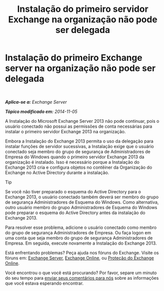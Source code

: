 ﻿---
title: 'Instalação do primeiro servidor Exchange na organização não pode ser delegada'
TOCTitle: Instalação do primeiro Exchange server na organização não pode ser delegada
ms:assetid: bd1dbf09-5465-40fa-8668-ef99f753ba45
ms:mtpsurl: https://technet.microsoft.com/pt-br/library/ms.exch.setupreadiness.delegatedbridgeheadfirstinstall(v=EXCHG.150)
ms:contentKeyID: 50486519
ms.date: 05/22/2018
mtps_version: v=EXCHG.150
ms.translationtype: MT
---

# Instalação do primeiro Exchange server na organização não pode ser delegada

 

_**Aplica-se a:** Exchange Server_

_**Tópico modificado em:** 2014-11-05_

A Instalação do Microsoft Exchange Server 2013 não pode continuar, pois o usuário conectado não possui as permissões de conta necessárias para instalar o primeiro servidor Exchange 2013 na organização.

Embora a Instalação do Exchange 2013 permita o uso da delegação para instalar funções de servidor sucessivas, a Instalação exige que o usuário conectado seja membro do grupo de segurança de Administradores de Empresa do Windows quando o primeiro servidor Exchange 2013 da organização é instalado. Isso é necessário porque a Instalação do Exchange 2013 cria e configura objetos no contêiner da Organização do Exchange no Active Directory durante a instalação.


> [!TIP]
> Se você não tiver preparado o esquema do Active Directory para o Exchange 2013, o usuário conectado também deverá ser membro do grupo de segurança Administradores de Esquema do Windows. Como alternativa, outro usuário membro do grupo Administradores de Esquema do Windows pode preparar o esquema do Active Directory antes da instalação do Exchange 2013.



Para resolver esse problema, adicione o usuário conectado como membro do grupo de segurança Administradores de Empresa. Ou faça logon em uma conta que seja membro do grupo de segurança Administradores de Empresa. Em seguida, execute novamente a Instalação do Exchange 2013.

Está enfrentando problemas? Peça ajuda nos fóruns do Exchange. Visite os fóruns em: [Exchange Server](https://go.microsoft.com/fwlink/p/?linkid=60612), [Exchange Online](https://go.microsoft.com/fwlink/p/?linkid=267542), ou [Proteção do Exchange Online](https://go.microsoft.com/fwlink/p/?linkid=285351).

Você encontrou o que você está procurando? Por favor, separe um minuto do seu tempo para [enviar seus comentários para nós](mailto:exsetuphelpfeedback@microsoft.com?subject=exchange%202013%20setup%20help%20feedback) sobre as informações que você estava esperando encontrar.

